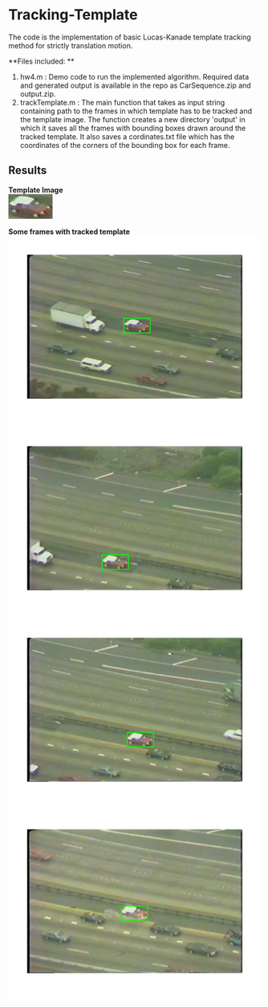 # Tracking-Template

The code is the implementation of basic Lucas-Kanade template tracking method for strictly translation motion.

**Files included: ** <br />
1. hw4.m : Demo code to run the implemented algorithm. Required data and generated output is available in the repo as CarSequence.zip and output.zip. <br />
2. trackTemplate.m : The main function that takes as input string containing path to the frames in which template has to be 
tracked and the template image. The function creates a new directory 'output' in which it saves all the frames with bounding
boxes drawn around the tracked template. It also saves a cordinates.txt file which has the coordinates of the corners of the
bounding box for each frame.

## **Results**

**Template Image** <br />
<img src="https://github.com/pratik18v/Tracking-Template/blob/master/car_template.jpg">

**Some frames with tracked template** <br />
<img src="https://github.com/pratik18v/Tracking-Template/blob/master/frame00304.jpg">
<img src="https://github.com/pratik18v/Tracking-Template/blob/master/frame00320.jpg">
<img src="https://github.com/pratik18v/Tracking-Template/blob/master/frame00350.jpg">
<img src="https://github.com/pratik18v/Tracking-Template/blob/master/frame00400.jpg">
